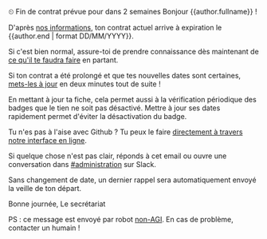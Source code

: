 ⏲ Fin de contrat prévue pour dans 2 semaines
Bonjour {{author.fullname}} !

D'après [nos informations](https://beta.gouv.fr/communaute/), ton contrat actuel arrive à expiration le {{author.end | format DD/MM/YYYY}}.

Si c'est bien normal, assure-toi de prendre connaissance dès maintenant de [ce qu'il te faudra faire](https://github.com/betagouv/beta.gouv.fr/wiki/Au-revoir) en partant.

Si ton contrat a été prolongé et que tes nouvelles dates sont certaines, [mets-les à jour](https://github.com/betagouv/beta.gouv.fr/edit/master/content/_authors/{{author.id}}.md) en deux minutes tout de suite !

En mettant à jour ta fiche, cela permet aussi à la vérification périodique des badges que le tien ne soit pas désactivé. Mettre à jour ses dates rapidement permet d'éviter la désactivation du badge.

Tu n'es pas à l'aise avec Github ? Tu peux le faire [directement à travers notre interface en ligne](https://beta.gouv.fr/admin/).

Si quelque chose n'est pas clair, réponds à cet email ou ouvre une conversation dans [#administration](https://startups-detat.slack.com/archives/incubateur-secretaria) sur Slack.

Sans changement de date, un dernier rappel sera automatiquement envoyé la veille de ton départ.

Bonne journée,
Le secrétariat

PS : ce message est envoyé par robot [non-AGI](https://en.wikipedia.org/wiki/Artificial_general_intelligence). En cas de problème, contacter un humain !
